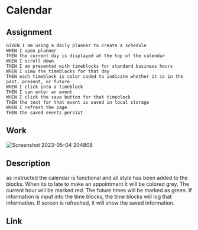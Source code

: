 # Calendar

## Assignment

```
GIVEN I am using a daily planner to create a schedule
WHEN I open planner
THEN the current day is displayed at the top of the calendar
WHEN I scroll down
THEN I am presented with timeblocks for standard business hours
WHEN I view the timeblocks for that day
THEN each timeblock is color coded to indicate whether it is in the past, present, or future
WHEN I click into a timeblock
THEN I can enter an event
WHEN I click the save button for that timeblock
THEN the text for that event is saved in local storage
WHEN I refresh the page
THEN the saved events persist
```

## Work

![Screenshot 2023-05-04 204808](https://user-images.githubusercontent.com/93512663/236374094-f1760ec5-7a8c-4420-a302-0af08764d297.png)

## Description

as instructed the calendar is functional and all style has been added to the blocks. When its to late to make an appointment it will be colored grey. The current hour will be marked red. The future times will be marked as green. If information is input into the time blocks, the time blocks will log that information. If screen is refreshed, it will show the saved information.

## Link